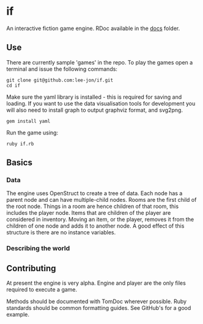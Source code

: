 if
==

An interactive fiction game engine. RDoc available in the [docs](./docs) folder.

## Use
There are currently sample 'games' in the repo. To play the games open a terminal and issue the following commands:

    git clone git@github.com:lee-jon/if.git
    cd if

Make sure the yaml library is installed - this is required for saving and loading. If you want to use the data visualisation tools for development you will also need to install graph to output graphviz format, and svg2png.

    gem install yaml

Run the game using:

    ruby if.rb


## Basics

### Data
The engine uses OpenStruct to create a tree of data. Each node has a parent node and can have multiple-child nodes. Rooms are the first child of the root node. Things in a room are hence children of that room, this includes the player node. Items that are children of the player are considered in inventory. Moving an item, or the player, removes it from the children of one node and adds it to another node. A good effect of this structure is there are no instance variables.

### Describing the world


## Contributing
At present the engine is very alpha. Engine and player are the only files required to execute a game.

Methods should be documented with TomDoc wherever possible. Ruby standards should be common formatting guides. See GitHub's for a good example.
